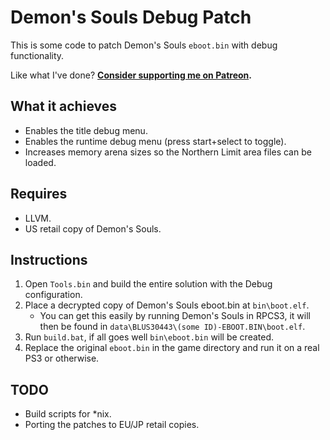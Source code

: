 # Demon's Souls Debug Patch

This is some code to patch Demon's Souls `eboot.bin` with debug functionality.

Like what I've done? **[Consider supporting me on Patreon](http://patreon.com/gibbed).**

## What it achieves
* Enables the title debug menu.
* Enables the runtime debug menu (press start+select to toggle).
* Increases memory arena sizes so the Northern Limit area files can be loaded.

## Requires
* LLVM.
* US retail copy of Demon's Souls.

## Instructions
1. Open `Tools.bin` and build the entire solution with the Debug configuration.
1. Place a decrypted copy of Demon's Souls eboot.bin at `bin\boot.elf`.
    * You can get this easily by running Demon's Souls in RPCS3, it will then be found in `data\BLUS30443\(some ID)-EBOOT.BIN\boot.elf`.
1. Run `build.bat`, if all goes well `bin\eboot.bin` will be created.
1. Replace the original `eboot.bin` in the game directory and run it on a real PS3 or otherwise.

## TODO
* Build scripts for *nix.
* Porting the patches to EU/JP retail copies.
